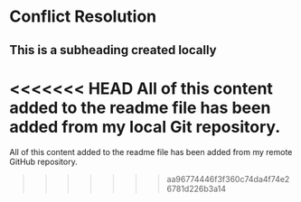 # Conflict Resolution

## This is a subheading created locally

<<<<<<< HEAD
All of this content added to the readme file has been added from my local Git repository.
=======
All of this content added to the readme file has been added from my remote GitHub repository.
>>>>>>> aa96774446f3f360c74da4f74e26781d226b3a14
